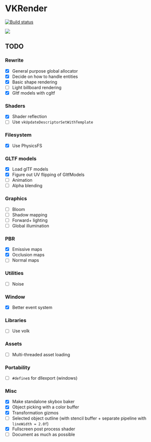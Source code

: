 # VKRender

[![Build status](https://ci.appveyor.com/api/projects/status/iu63edk658bwjxms?svg=true)](https://ci.appveyor.com/project/felipeagc/vkrender)

![](https://user-images.githubusercontent.com/17355488/55602406-c74e5f80-573b-11e9-83c4-772f1abc79d6.png)

## TODO

### Rewrite
- [x] General purpose global allocator
- [x] Decide on how to handle entities
- [x] Basic shape rendering
- [ ] Light billboard rendering
- [x] Gltf models with cgltf

### Shaders
- [x] Shader reflection
- [ ] Use `vkUpdateDescriptorSetWithTemplate`

### Filesystem
- [x] Use PhysicsFS

### GLTF models
- [x] Load glTF models
- [x] Figure out UV flipping of GltfModels
- [ ] Animation
- [ ] Alpha blending

### Graphics
- [ ] Bloom
- [ ] Shadow mapping
- [ ] Forward+ lighting
- [ ] Global illumination

### PBR
- [x] Emissive maps
- [x] Occlusion maps
- [ ] Normal maps

### Utilities
- [ ] Noise

### Window
- [x] Better event system

### Libraries
- [ ] Use volk

### Assets
- [ ] Multi-threaded asset loading

### Portability
- [ ] `#define`s for dllexport (windows)

### Misc
- [x] Make standalone skybox baker
- [x] Object picking with a color buffer
- [x] Transformation gizmos
- [ ] Selected object outline (with stencil buffer + separate pipeline with `lineWidth = 2.0f`)
- [x] Fullscreen post process shader
- [ ] Document as much as possible
